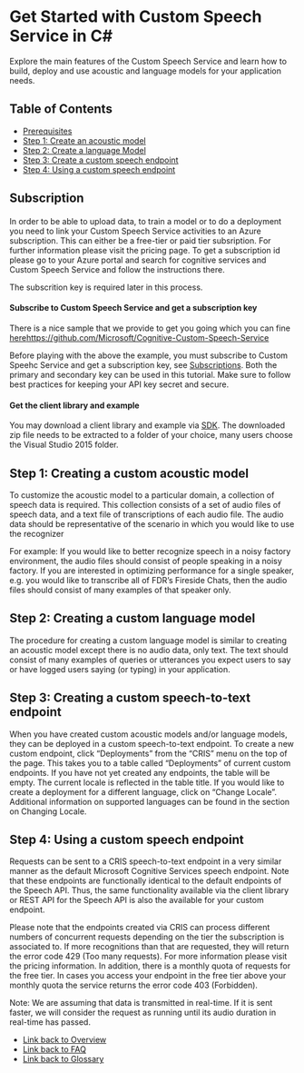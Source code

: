 <!-- 
NavPath: Custom Speech Service
LinkLabel: Get Started
Url: Custom-Speech-Service/documentation/GetStarted
Weight: 95
-->

# Get Started with Custom Speech Service in C&#35;

Explore the main features of the Custom Speech Service and learn how to build, deploy and use acoustic and language models for your application needs.

## Table of Contents
* 	[Prerequisites](#Subscription)
* 	[Step 1: Create an acoustic model](#Create)
* 	[Step 2: Create a language Model](#Create2)
* 	[Step 3: Create a custom speech endpoint](#Create3)
* 	[Step 4: Using a custom speech endpoint](#Using)   

## <a name="Subscription">Subscription</a>  
#### 
In order to be able to upload data, to train a model or to do a deployment you need to link your Custom Speech Service activities to an Azure subscription. This can either be a free-tier or paid tier subsription. For further information please visit the pricing page.
To get a subscription id please go to your Azure portal and search for cognitive services and Custom Speech Service and follow the instructions there.

The subscrition key is required later in this process.
 
#### Subscribe to Custom Speech Service and get a subscription key 
There is a nice sample that we provide to get you going which you can fine [here]()https://github.com/Microsoft/Cognitive-Custom-Speech-Service 

Before playing with the above the example, you must subscribe to Custom Speehc Service and get a subscription key, see [Subscriptions](https://www.microsoft.com/cognitive-services/en-us/sign-up). Both the primary and secondary key can be used in this tutorial. Make sure to follow best practices for keeping your API key secret and secure. 

#### Get the client library and example
You may download a client library and example via [SDK](https://www.microsoft.com/cognitive-services/en-us/SDK-Sample?api=bing%20speech&category=sdk). The downloaded zip file needs to be extracted to a folder of your choice, many users choose the Visual Studio 2015 folder.

## <a name="Create">Step 1: Creating a custom acoustic model</a>
To customize the acoustic model to a particular domain, a collection of speech data is required. This collection consists of a set of audio files of speech data, and a text file of transcriptions of each audio file. The audio data should be representative of the scenario in which you would like to use the recognizer

For example: 
If you would like to better recognize speech in a noisy factory environment, the audio files should consist of people speaking in a noisy factory. 
If you are interested in optimizing performance for a single speaker, e.g. you would like to transcribe all of FDR’s Fireside Chats, then the audio files should consist of many examples of that speaker only. 

## <a name="Create2">Step 2: Creating a custom language model</a>  
The procedure for creating a custom language model is similar to creating an acoustic model except there is no audio data, only text. The text should consist of many examples of queries or utterances you expect users to say or have logged users saying (or typing) in your application.

## <a name="Create3">Step 3: Creating a custom speech-to-text endpoint</a>
When you have created custom acoustic models and/or language models, they can be deployed in a custom speech-to-text endpoint. To create a new custom endpoint, click “Deployments” from the “CRIS” menu on the top of the page. This takes you to a table called “Deployments” of current custom endpoints. If you have not yet created any endpoints, the table will be empty. The current locale is reflected in the table title. If you would like to create a deployment for a different language, click on “Change Locale”. Additional information on supported languages can be found in the section on Changing Locale.

## <a name="Using">Step 4: Using a custom speech endpoint</a>
Requests can be sent to a CRIS speech-to-text endpoint in a very similar manner as the default Microsoft Cognitive Services speech endpoint. Note that these endpoints are functionally identical to the default endpoints of the Speech API. Thus, the same functionality available via the client library or REST API for the Speech API is also the available for your custom endpoint.

Please note that the endpoints created via CRIS can process different numbers of concurrent requests depending on the tier the subscription is associated to. If more recognitions than that are requested, they will return the error code 429 (Too many requests). For more information please visit the pricing information. In addition, there is a monthly quota of requests for the free tier. In cases you access your endpoint in the free tier above your monthly quota the service returns the error code 403 (Forbidden).

Note: We are assuming that data is transmitted in real-time. If it is sent faster, we will consider the request as running until its audio duration in real-time has passed.

 * [Link back to Overview](Home.md)
 * [Link back to FAQ](FAQ.md)
 * [Link back to Glossary](Glossary.md)
